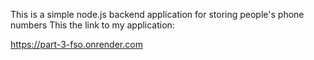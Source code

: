 This is a simple node.js backend application for storing people's phone numbers
This the link to my application:

https://part-3-fso.onrender.com